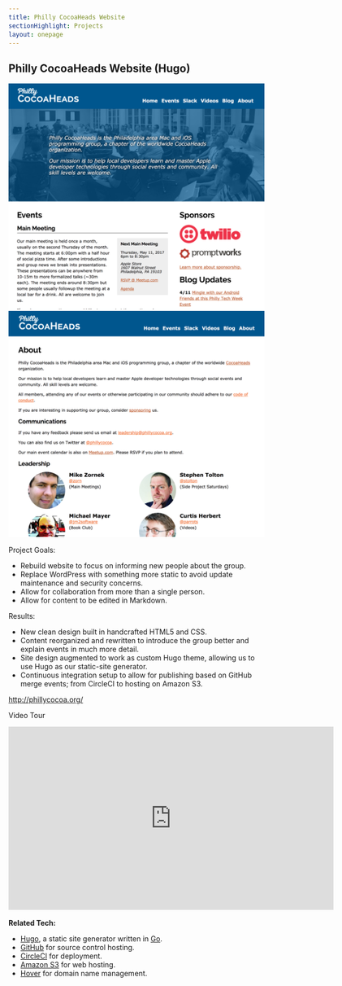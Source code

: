 ```yaml
---
title: Philly CocoaHeads Website
sectionHighlight: Projects
layout: onepage
---
```


## Philly CocoaHeads Website (Hugo)

<div class="screenshots">

[![Philly CoocaHeads Homepage](pc-home.png "")](pc-home.png)
[![Philly CoocaHeads About](pc-about.png "")](pc-about.png)

</div>

Project Goals:

* Rebuild website to focus on informing new people about the group.
* Replace WordPress with something more static to avoid update maintenance and security concerns.
* Allow for collaboration from more than a single person.
* Allow for content to be edited in Markdown.

Results:

* New clean design built in handcrafted HTML5 and CSS.
* Content reorganized and rewritten to introduce the group better and explain events in much more detail.
* Site design augmented to work as custom Hugo theme, allowing us to use Hugo as our static-site generator.
* Continuous integration setup to allow for publishing based on GitHub merge events; from CircleCI to hosting on Amazon S3.

<http://phillycocoa.org/>

Video Tour

<iframe src="https://player.vimeo.com/video/214552178" width="640" height="360" frameborder="0" allow="autoplay; fullscreen" allowfullscreen></iframe>

**Related Tech:** 

<ul>
<li><a href="https://gohugo.io/">Hugo</a>, a static site generator written in <a href="https://golang.org/">Go</a>.</li>
<li><a href="https://github.com/">GitHub</a> for source control hosting.</li>
<li><a href="https://circleci.com/">CircleCI</a> for deployment.</li>
<li><a href="https://aws.amazon.com/s3/">Amazon S3</a> for web hosting.</li>
<li><a href="https://www.hover.com/">Hover</a> for domain name management.</li>
</ul>